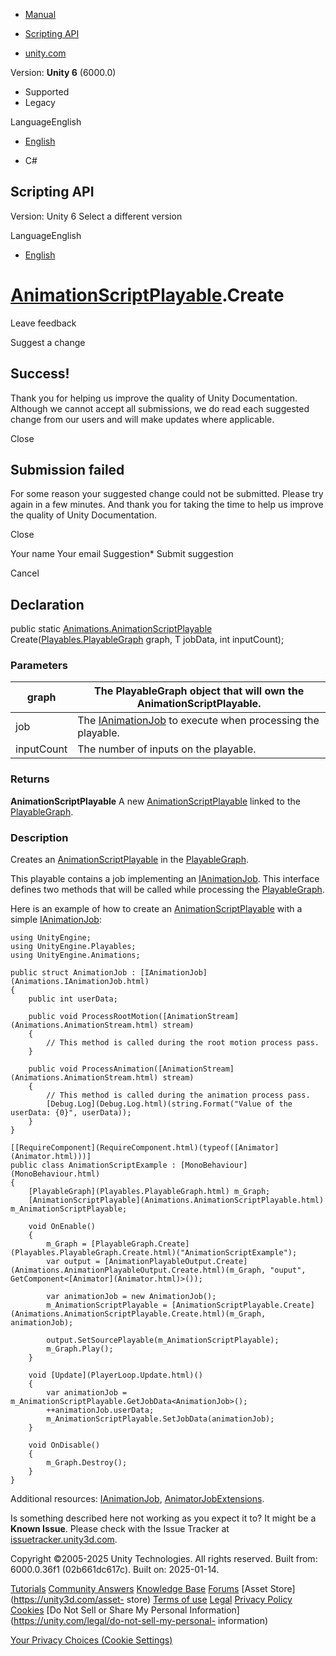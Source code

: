 [ ]()

  * [Manual](../Manual/index.html)
  * [Scripting API](../ScriptReference/index.html)

  * [unity.com](https://unity.com/)

Version: **Unity 6** (6000.0)

  * Supported
  * Legacy

LanguageEnglish

  * [English]()

  * C#

[ ](https://docs.unity3d.com)

## Scripting API

Version: Unity 6 Select a different version

LanguageEnglish

  * [English]()

#  [AnimationScriptPlayable](Animations.AnimationScriptPlayable.html).Create

Leave feedback

Suggest a change

## Success!

Thank you for helping us improve the quality of Unity Documentation. Although
we cannot accept all submissions, we do read each suggested change from our
users and will make updates where applicable.

Close

## Submission failed

For some reason your suggested change could not be submitted. Please <a>try
again</a> in a few minutes. And thank you for taking the time to help us
improve the quality of Unity Documentation.

Close

Your name Your email Suggestion* Submit suggestion

Cancel

[ ]()

## Declaration

public static
[Animations.AnimationScriptPlayable](Animations.AnimationScriptPlayable.html)
Create([Playables.PlayableGraph](Playables.PlayableGraph.html) graph, T
jobData, int inputCount);

### Parameters

graph | The PlayableGraph object that will own the AnimationScriptPlayable.  
---|---  
job | The [IAnimationJob](Animations.IAnimationJob.html) to execute when processing the playable.  
inputCount | The number of inputs on the playable.  
  
### Returns

**AnimationScriptPlayable** A new
[AnimationScriptPlayable](Animations.AnimationScriptPlayable.html) linked to
the [PlayableGraph](Playables.PlayableGraph.html).

### Description

Creates an [AnimationScriptPlayable](Animations.AnimationScriptPlayable.html)
in the [PlayableGraph](Playables.PlayableGraph.html).

This playable contains a job implementing an
[IAnimationJob](Animations.IAnimationJob.html). This interface defines two
methods that will be called while processing the
[PlayableGraph](Playables.PlayableGraph.html).  
  
Here is an example of how to create an
[AnimationScriptPlayable](Animations.AnimationScriptPlayable.html) with a
simple [IAnimationJob](Animations.IAnimationJob.html):

    
    
    using UnityEngine;
    using UnityEngine.Playables;
    using UnityEngine.Animations;  
      
    public struct AnimationJob : [IAnimationJob](Animations.IAnimationJob.html)
    {
        public int userData;  
      
        public void ProcessRootMotion([AnimationStream](Animations.AnimationStream.html) stream)
        {
            // This method is called during the root motion process pass.
        }  
      
        public void ProcessAnimation([AnimationStream](Animations.AnimationStream.html) stream)
        {
            // This method is called during the animation process pass.
            [Debug.Log](Debug.Log.html)(string.Format("Value of the userData: {0}", userData));
        }
    }  
      
    [[RequireComponent](RequireComponent.html)(typeof([Animator](Animator.html)))]
    public class AnimationScriptExample : [MonoBehaviour](MonoBehaviour.html)
    {
        [PlayableGraph](Playables.PlayableGraph.html) m_Graph;
        [AnimationScriptPlayable](Animations.AnimationScriptPlayable.html) m_AnimationScriptPlayable;  
      
        void OnEnable()
        {
            m_Graph = [PlayableGraph.Create](Playables.PlayableGraph.Create.html)("AnimationScriptExample");
            var output = [AnimationPlayableOutput.Create](Animations.AnimationPlayableOutput.Create.html)(m_Graph, "ouput", GetComponent<[Animator](Animator.html)>());  
      
            var animationJob = new AnimationJob();
            m_AnimationScriptPlayable = [AnimationScriptPlayable.Create](Animations.AnimationScriptPlayable.Create.html)(m_Graph, animationJob);  
      
            output.SetSourcePlayable(m_AnimationScriptPlayable);
            m_Graph.Play();
        }  
      
        void [Update](PlayerLoop.Update.html)()
        {
            var animationJob = m_AnimationScriptPlayable.GetJobData<AnimationJob>();
            ++animationJob.userData;
            m_AnimationScriptPlayable.SetJobData(animationJob);
        }  
      
        void OnDisable()
        {
            m_Graph.Destroy();
        }
    }
    

Additional resources: [IAnimationJob](Animations.IAnimationJob.html),
[AnimatorJobExtensions](Animations.AnimatorJobExtensions.html).

Is something described here not working as you expect it to? It might be a
**Known Issue**. Please check with the Issue Tracker at
[issuetracker.unity3d.com](https://issuetracker.unity3d.com).

Copyright ©2005-2025 Unity Technologies. All rights reserved. Built from:
6000.0.36f1 (02b661dc617c). Built on: 2025-01-14.

[Tutorials](https://unity3d.com/learn) [Community
Answers](https://answers.unity3d.com) [Knowledge
Base](https://support.unity3d.com/hc/en-us)
[Forums](https://forum.unity3d.com) [Asset Store](https://unity3d.com/asset-
store) [Terms of use](https://docs.unity3d.com/Manual/TermsOfUse.html)
[Legal](https://unity.com/legal) [Privacy
Policy](https://unity.com/legal/privacy-policy)
[Cookies](https://unity.com/legal/cookie-policy) [Do Not Sell or Share My
Personal Information](https://unity.com/legal/do-not-sell-my-personal-
information)

[Your Privacy Choices (Cookie Settings)](javascript:void\(0\);)

